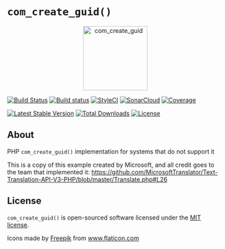 # `com_create_guid()`


<p align="center"><img width="150" src="https://image.flaticon.com/icons/svg/884/884539.svg" alt="com_create_guid" /></p>

[![Build Status](https://travis-ci.org/rogervila/com_create_guid.svg?branch=master)](https://travis-ci.org/rogervila/com_create_guid)
[![Build status](https://ci.appveyor.com/api/projects/status/gwnwa37033if9e6a/branch/master?svg=true)](https://ci.appveyor.com/project/roger-vila/com-create-guid/branch/master)
[![StyleCI](https://github.styleci.io/repos/207313435/shield?branch=master)](https://github.styleci.io/repos/207313435)
[![SonarCloud](https://sonarcloud.io/api/project_badges/measure?project=com_create_guid&metric=alert_status)](https://sonarcloud.io/dashboard?id=com_create_guid)
[![Coverage](https://sonarcloud.io/api/project_badges/measure?project=com_create_guid&metric=coverage)](https://sonarcloud.io/dashboard?id=com_create_guid)

[![Latest Stable Version](https://poser.pugx.org/rogervila/com_create_guid/v/stable)](https://packagist.org/packages/rogervila/com_create_guid)
[![Total Downloads](https://poser.pugx.org/rogervila/com_create_guid/downloads)](https://packagist.org/packages/rogervila/com_create_guid)
[![License](https://poser.pugx.org/rogervila/com_create_guid/license)](https://packagist.org/packages/rogervila/com_create_guid)

## About

PHP `com_create_guid()` implementation for systems that do not support it

This is a copy of this example created by Microsoft, and all credit goes to the team that implemented it: https://github.com/MicrosoftTranslator/Text-Translation-API-V3-PHP/blob/master/Translate.php#L26 

## License

`com_create_guid()` is open-sourced software licensed under the [MIT license](https://opensource.org/licenses/MIT).

Icons made by <a href="https://www.flaticon.com/authors/freepik" title="Freepik">Freepik</a> from <a href="https://www.flaticon.com/" title="Flaticon">www.flaticon.com</a>
